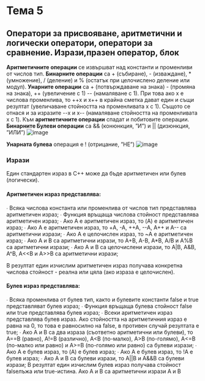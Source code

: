 # Тема 5
## Оператори за присвояване, аритметични и логически оператори, оператори за сравнение. Изрази,празен оператор, блок

<b>Аритметичните операции</b> се извършват над константи и променливи от числов тип. <b>Бинарните операции</b> са + (събиране), - (изваждане), * (умножение), / (деление) и % (остатък при целочислено деление или модул). <b>Унарните операции</b> са + (потвърждаване на знака) - (промяна на знака), ++ (увеличение с 1) -- (намаляване с 1). При това ако x е числова променлива, то ++x и x++ в крайна сметка дават един и същи
резултат (увеличаване стойността на променливата x с 1). Същото се отнася и за изразите --x и x-- (намаляване стойността на променливата x с 1).
Към <b>аритметичните операции</b> спадат и побитовите операции. <b>Бинарните Булеви операции</b> са && (конюнкция, ”И”) и || (дизюнкция, ”ИЛИ”)
![image](https://user-images.githubusercontent.com/91801674/212553983-cceaabb9-c0d8-4bd8-aae5-c2744c54070a.png)

<b>Унарната булева</b> операция е ! (отрицание, ”НЕ”)
![image](https://user-images.githubusercontent.com/91801674/212553963-73ecc47f-fc30-40fa-ba13-4fb4f55c7a83.png)

### Изрази
Един стандартен израз в С++ може да бъде аритметичен или булев (логически).


#### Аритметичен израз представлява:
∙ Всяка числова константа или променлива от числов тип представлява аритметичен израз;
∙ Функция връщаща числова стойност представлява аритметичен
израз;
∙ Ако A е аритметичен израз, то (A) е аритметичен израз;
∙ Ако A е аритметичен израз, то +A, -A, ++A, --A, A++ и A-- са аритметични изрази;
∙ Ако A е целочислен израз, то ~A е аритметичен израз;
∙ Ако A и B са аритметични изрази, то A+B, A-B, A*B, A/B и A%B са
аритметични изрази;
∙ Ако A и B са целочислени изрази, то A|B, A&B, A^B, A<<B и A>>B са
аритметични изрази;

В резултат един изчислим аритметичен израз получава конкретна числова стойност - реална или цяла (ако израза е целочислен).

#### Булев израз представлява:
∙ Всяка променлива от булев тип, както и булевите константи false
и true представляват булев израз;
∙ Функция връщаща булева стойност false или true представлява
булев израз;
∙ Всеки аритметичен израз представлява булев израз. Ако стойността на аритметичния израз е равна на 0, то това е равносилно на
false, в противен случай резултата е true;
∙ Ако A и B са два израза (съответно аритметични или булеви), то
A==B (равно), A!=B (различно), A<B (по-малко), A>B (по-голямо),
A<=B (по-малко или равно) и A>=B (по-голямо или равно) са булеви
изрази;
∙ Ако A е булев израз, то (A) е булев израз;
∙ Ако A е булев израз, то !A е булев израз;
∙ Ако A и B са булеви изрази, то A||B и A&&B са булеви изрази;
В резултат един изчислим булев израз получава стойност falseлъжа или true-истина. Ако A и B са аритметични изрази A и B


